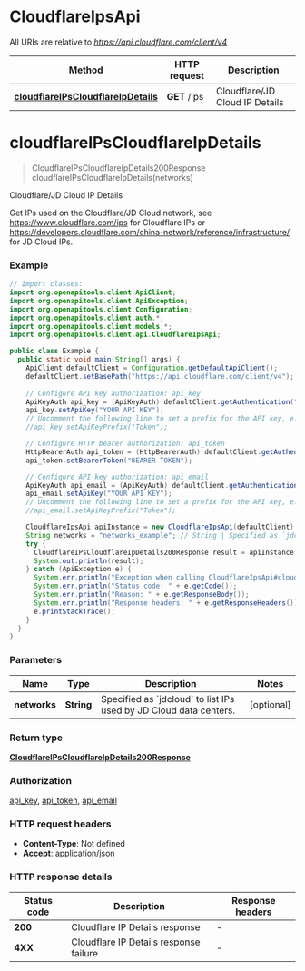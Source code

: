 # CloudflareIpsApi

All URIs are relative to *https://api.cloudflare.com/client/v4*

| Method | HTTP request | Description |
|------------- | ------------- | -------------|
| [**cloudflareIPsCloudflareIpDetails**](CloudflareIpsApi.md#cloudflareIPsCloudflareIpDetails) | **GET** /ips | Cloudflare/JD Cloud IP Details |


<a id="cloudflareIPsCloudflareIpDetails"></a>
# **cloudflareIPsCloudflareIpDetails**
> CloudflareIPsCloudflareIpDetails200Response cloudflareIPsCloudflareIpDetails(networks)

Cloudflare/JD Cloud IP Details

Get IPs used on the Cloudflare/JD Cloud network, see https://www.cloudflare.com/ips for Cloudflare IPs or https://developers.cloudflare.com/china-network/reference/infrastructure/ for JD Cloud IPs.

### Example
```java
// Import classes:
import org.openapitools.client.ApiClient;
import org.openapitools.client.ApiException;
import org.openapitools.client.Configuration;
import org.openapitools.client.auth.*;
import org.openapitools.client.models.*;
import org.openapitools.client.api.CloudflareIpsApi;

public class Example {
  public static void main(String[] args) {
    ApiClient defaultClient = Configuration.getDefaultApiClient();
    defaultClient.setBasePath("https://api.cloudflare.com/client/v4");
    
    // Configure API key authorization: api_key
    ApiKeyAuth api_key = (ApiKeyAuth) defaultClient.getAuthentication("api_key");
    api_key.setApiKey("YOUR API KEY");
    // Uncomment the following line to set a prefix for the API key, e.g. "Token" (defaults to null)
    //api_key.setApiKeyPrefix("Token");

    // Configure HTTP bearer authorization: api_token
    HttpBearerAuth api_token = (HttpBearerAuth) defaultClient.getAuthentication("api_token");
    api_token.setBearerToken("BEARER TOKEN");

    // Configure API key authorization: api_email
    ApiKeyAuth api_email = (ApiKeyAuth) defaultClient.getAuthentication("api_email");
    api_email.setApiKey("YOUR API KEY");
    // Uncomment the following line to set a prefix for the API key, e.g. "Token" (defaults to null)
    //api_email.setApiKeyPrefix("Token");

    CloudflareIpsApi apiInstance = new CloudflareIpsApi(defaultClient);
    String networks = "networks_example"; // String | Specified as `jdcloud` to list IPs used by JD Cloud data centers.
    try {
      CloudflareIPsCloudflareIpDetails200Response result = apiInstance.cloudflareIPsCloudflareIpDetails(networks);
      System.out.println(result);
    } catch (ApiException e) {
      System.err.println("Exception when calling CloudflareIpsApi#cloudflareIPsCloudflareIpDetails");
      System.err.println("Status code: " + e.getCode());
      System.err.println("Reason: " + e.getResponseBody());
      System.err.println("Response headers: " + e.getResponseHeaders());
      e.printStackTrace();
    }
  }
}
```

### Parameters

| Name | Type | Description  | Notes |
|------------- | ------------- | ------------- | -------------|
| **networks** | **String**| Specified as &#x60;jdcloud&#x60; to list IPs used by JD Cloud data centers. | [optional] |

### Return type

[**CloudflareIPsCloudflareIpDetails200Response**](CloudflareIPsCloudflareIpDetails200Response.md)

### Authorization

[api_key](../README.md#api_key), [api_token](../README.md#api_token), [api_email](../README.md#api_email)

### HTTP request headers

 - **Content-Type**: Not defined
 - **Accept**: application/json

### HTTP response details
| Status code | Description | Response headers |
|-------------|-------------|------------------|
| **200** | Cloudflare IP Details response |  -  |
| **4XX** | Cloudflare IP Details response failure |  -  |

